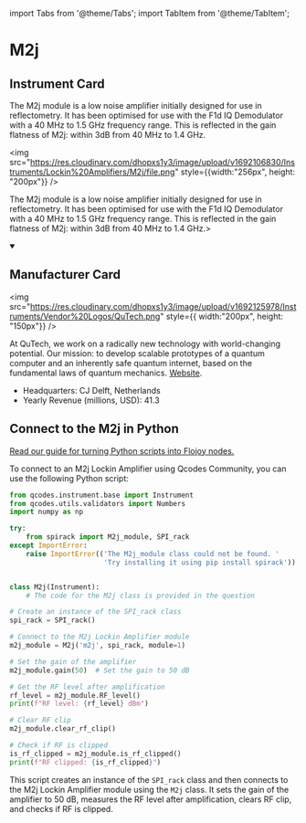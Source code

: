 
import Tabs from '@theme/Tabs';
import TabItem from '@theme/TabItem';

# M2j

## Instrument Card

<div className="flex">

<div>

The M2j module is a low noise amplifier initially designed for use in reflectometry. It has been optimised for use with the F1d IQ Demodulator with a 40 MHz to 1.5 GHz frequency range. This is reflected in the gain flatness of M2j: within 3dB from 40 MHz to 1.4 GHz.

</div>

<img src="https://res.cloudinary.com/dhopxs1y3/image/upload/v1692106830/Instruments/Lockin%20Amplifiers/M2j/file.png" style={{width:"256px", height: "200px"}} />

</div>

The M2j module is a low noise amplifier initially designed for use in reflectometry. It has been optimised for use with the F1d IQ Demodulator with a 40 MHz to 1.5 GHz frequency range. This is reflected in the gain flatness of M2j: within 3dB from 40 MHz to 1.4 GHz.>

<details open>
<summary><h2>Manufacturer Card</h2></summary>

<img src="https://res.cloudinary.com/dhopxs1y3/image/upload/v1692125978/Instruments/Vendor%20Logos/QuTech.png" style={{ width:"200px", height: "150px"}} />

At QuTech, we work on a radically new technology with world-changing potential. Our mission: to develop scalable prototypes of a quantum computer and an inherently safe quantum internet, based on the fundamental laws of quantum mechanics. <a href="https://qutech.nl/">Website</a>.

<ul>
  <li>Headquarters: CJ Delft, Netherlands</li>
  <li>Yearly Revenue (millions, USD): 41.3</li>
</ul>
</details>

## Connect to the M2j in Python

[Read our guide for turning Python scripts into Flojoy nodes.](https://docs.flojoy.ai/custom-nodes/creating-custom-node/)


<Tabs>
<TabItem value="Qcodes Community" label="Qcodes Community">

To connect to an M2j Lockin Amplifier using Qcodes Community, you can use the following Python script:

```python
from qcodes.instrument.base import Instrument
from qcodes.utils.validators import Numbers
import numpy as np

try:
    from spirack import M2j_module, SPI_rack
except ImportError:
    raise ImportError(('The M2j_module class could not be found. '
                       'Try installing it using pip install spirack'))


class M2j(Instrument):
    # The code for the M2j class is provided in the question

# Create an instance of the SPI_rack class
spi_rack = SPI_rack()

# Connect to the M2j Lockin Amplifier module
m2j_module = M2j('m2j', spi_rack, module=1)

# Set the gain of the amplifier
m2j_module.gain(50)  # Set the gain to 50 dB

# Get the RF level after amplification
rf_level = m2j_module.RF_level()
print(f"RF level: {rf_level} dBm")

# Clear RF clip
m2j_module.clear_rf_clip()

# Check if RF is clipped
is_rf_clipped = m2j_module.is_rf_clipped()
print(f"RF clipped: {is_rf_clipped}")
```

This script creates an instance of the `SPI_rack` class and then connects to the M2j Lockin Amplifier module using the `M2j` class. It sets the gain of the amplifier to 50 dB, measures the RF level after amplification, clears RF clip, and checks if RF is clipped.

</TabItem>
</Tabs>
